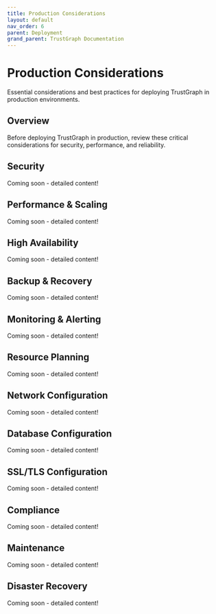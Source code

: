 ```yaml
---
title: Production Considerations
layout: default
nav_order: 6
parent: Deployment
grand_parent: TrustGraph Documentation
---
```


# Production Considerations

Essential considerations and best practices for deploying TrustGraph in production environments.

## Overview

Before deploying TrustGraph in production, review these critical considerations for security, performance, and reliability.

## Security

Coming soon - detailed content!

## Performance & Scaling

Coming soon - detailed content!

## High Availability

Coming soon - detailed content!

## Backup & Recovery

Coming soon - detailed content!

## Monitoring & Alerting

Coming soon - detailed content!

## Resource Planning

Coming soon - detailed content!

## Network Configuration

Coming soon - detailed content!

## Database Configuration

Coming soon - detailed content!

## SSL/TLS Configuration

Coming soon - detailed content!

## Compliance

Coming soon - detailed content!

## Maintenance

Coming soon - detailed content!

## Disaster Recovery

Coming soon - detailed content!